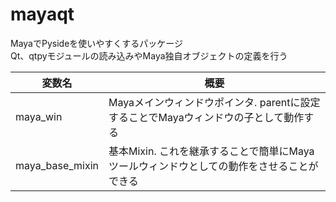# mayaqt
MayaでPysideを使いやすくするパッケージ  
Qt、qtpyモジュールの読み込みやMaya独自オブジェクトの定義を行う

| 変数名 | 概要 |
| ---- | ---- |
| maya_win | Mayaメインウィンドウポインタ. parentに設定することでMayaウィンドウの子として動作する |
| maya_base_mixin | 基本Mixin. これを継承することで簡単にMayaツールウィンドウとしての動作をさせることができる |
